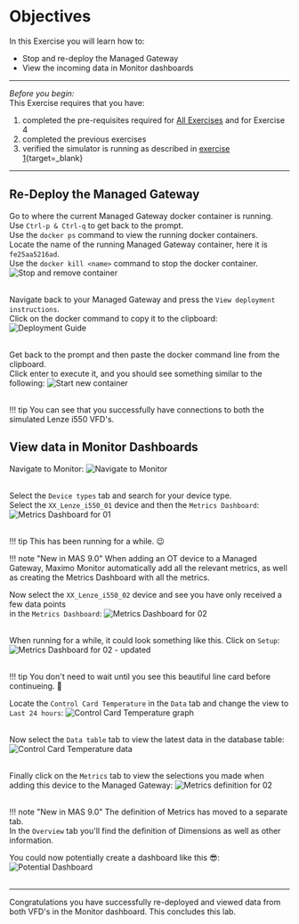 # Objectives
In this Exercise you will learn how to:

* Stop and re-deploy the Managed Gateway
* View the incoming data in Monitor dashboards

---
*Before you begin:*  
This Exercise requires that you have:

1. completed the pre-requisites required for [All Exercises](prereqs.md) and for Exercise 4
2. completed the previous exercises
3. verified the simulator is running as described in [exercise 1](setup_simulator.md){target=_blank}

---

## Re-Deploy the Managed Gateway

Go to where the current Managed Gateway docker container is running.</br>
Use `Ctrl-p & Ctrl-q` to get back to the prompt.</br>
Use the `docker ps` command to view the running docker containers.</br>
Locate the name of the running Managed Gateway container, here it is `fe25aa5216ad`.</br>
Use the `docker kill <name>` command to stop the docker container.
![Stop and remove container](img/deploy_monitor_01.png)</br></br>


Navigate back to your Managed Gateway and press the `View deployment instructions`. </br>
Click on the docker command to copy it to the clipboard:
![Deployment Guide](img/deploy_verify_01.png)</br></br>

Get back to the prompt and then paste the docker command line from the clipboard.</br>
Click enter to execute it, and you should see something similar to the following:
![Start new container](img/deploy_monitor_02.png)</br></br>

!!! tip
	You can see that you successfully have connections to both the simulated Lenze i550 VFD's.</br>


## View data in Monitor Dashboards

Navigate to Monitor:
![Navigate to Monitor](img/deploy_monitor_03.png)</br></br>

Select the `Device types` tab and search for your device type.</br>
Select the `XX_Lenze_i550_01` device and then the `Metrics Dashboard`:
![Metrics Dashboard for 01](img/deploy_monitor_04.png)</br></br>

!!! tip
    This has been running for a while. 😉

!!! note "New in MAS 9.0"
    When adding an OT device to a Managed Gateway, Maximo Monitor automatically add all the relevant metrics, as well as creating the Metrics Dashboard with all the metrics.

Now select the `XX_Lenze_i550_02` device and see you have only received a few data points</br>
in the `Metrics Dashboard`:
![Metrics Dashboard for 02](img/deploy_monitor_05.png)</br></br>

When running for a while, it could look something like this. Click on `Setup`:
![Metrics Dashboard for 02 - updated](img/deploy_monitor_06.png)</br></br>

!!! tip
    You don't need to wait until you see this beautiful line card before continueing. 🤗


Locate the `Control Card Temperature` in the `Data` tab and change the view to `Last 24 hours`:
![Control Card Temperature graph](img/deploy_monitor_07.png)</br></br>

Now select the `Data table` tab to view the latest data in the database table:
![Control Card Temperature data](img/deploy_monitor_08.png)</br></br>

Finally click on the `Metrics` tab to view the selections you made when adding this device to the Managed Gateway:
![Metrics definition for 02](img/deploy_monitor_09.png)</br></br>

!!! note "New in MAS 9.0"
    The definition of Metrics has moved to a separate tab.</br>
	In the `Overview` tab you'll find the definition of Dimensions as well as other information.


You could now potentially create a dashboard like this 😎:
![Potential Dashboard](img/monitor_metrics_1.png)</br></br>

---
Congratulations you have successfully re-deployed and viewed data from both VFD's in the Monitor dashboard. This concludes this lab.</br></br>
